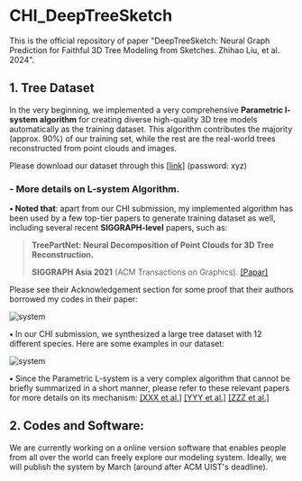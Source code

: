 # CHI_DeepTreeSketch

This is the official repository of paper "DeepTreeSketch: Neural Graph Prediction for Faithful 3D Tree Modeling from Sketches. Zhihao Liu, et al. 2024".

## 1. Tree Dataset
In the very beginning, we implemented a very comprehensive **Parametric l-system algorithm** for creating diverse high-quality 3D tree models automatically as the training dataset. This algorithm contributes the majority (approx. 90%) of our training set, while the rest are the real-world trees reconstructed from point clouds and images.

Please download our dataset through this [[link]](https://vcc.tech/research/2021/TreePartNet)  (password: xyz)

### - More details on L-system Algorithm.
**$\bullet$ Noted that**: apart from our CHI submission, my implemented algorithm has been used by a few top-tier papers to generate training dataset as well, including several recent **SIGGRAPH-level** papers, such as:

> **TreePartNet: Neural Decomposition of Point Clouds for 3D Tree Reconstruction.**
>
> **SIGGRAPH Asia 2021** (ACM Transactions on Graphics). [[Papar]](https://vcc.tech/research/2021/TreePartNet) 


Please see their Acknowledgement section for some proof that their authors borrowed my codes in their paper:

![system](https://github.com/RyuZhihao123/CHI_DeepTreeSketch/blob/main/Figures/0-ack.png)

**$\bullet$** In our CHI submission, we synthesized a large tree dataset with 12 different species. Here are some examples in our dataset:

![system](https://github.com/RyuZhihao123/CHI_DeepTreeSketch/blob/main/Figures/1-tree-exps-1.png)

**$\bullet$** Since the Parametric L-system is a very complex algorithm that cannot be briefly summarized in a short manner, please refer to these relevant papers for more details on its mechanism:
[[XXX et al.]](https://vcc.tech/research/2021/TreePartNet)  [[YYY et al.]](https://vcc.tech/research/2021/TreePartNet) [[ZZZ et al.]](https://vcc.tech/research/2021/TreePartNet) 


## 2. Codes and Software:

We are currently working on a online version software that enables people from all over the world can freely explore our modeling system.
Ideally, we will publish the system by March (around after ACM UIST's deadline).
